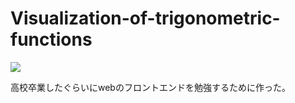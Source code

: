 # Visualization-of-trigonometric-functions



<img src=https://github.com/rimao-uni/Visualization-of-trigonometric-functions/assets/117995370/bbc733e2-fd08-4c37-9428-d89547e05842>

高校卒業したぐらいにwebのフロントエンドを勉強するために作った。
